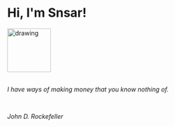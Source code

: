 <h1>Hi, I'm Snsar!</h1> <img src="https://acegif.com/wp-content/uploads/2021/4fh5wi/pepefrg-21.gif" alt="drawing"  height = "100"/> <br> <br> <p><i>I have ways of making money that you know nothing of.</i></p> <br> <p><i>John D. Rockefeller</i></p>